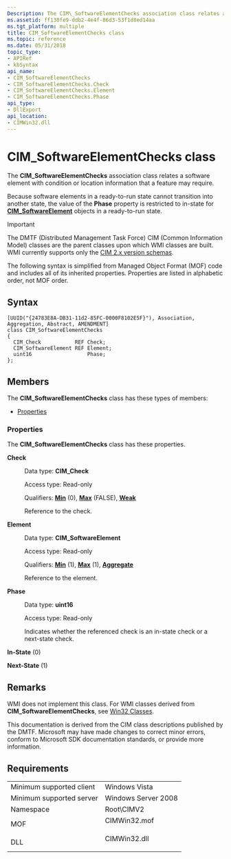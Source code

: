 ```yaml
---
Description: The CIM\_SoftwareElementChecks association class relates a software element with condition or location information that a feature may require.
ms.assetid: ff130fe9-ddb2-4e4f-86d3-53f1d8ed14aa
ms.tgt_platform: multiple
title: CIM_SoftwareElementChecks class
ms.topic: reference
ms.date: 05/31/2018
topic_type: 
- APIRef
- kbSyntax
api_name: 
- CIM_SoftwareElementChecks
- CIM_SoftwareElementChecks.Check
- CIM_SoftwareElementChecks.Element
- CIM_SoftwareElementChecks.Phase
api_type: 
- DllExport
api_location: 
- CIMWin32.dll
---
```


# CIM\_SoftwareElementChecks class

The **CIM\_SoftwareElementChecks** association class relates a software element with condition or location information that a feature may require.

Because software elements in a ready-to-run state cannot transition into another state, the value of the **Phase** property is restricted to in-state for [**CIM\_SoftwareElement**](cim-softwareelement.md) objects in a ready-to-run state.

> [!IMPORTANT]
> The DMTF (Distributed Management Task Force) CIM (Common Information Model) classes are the parent classes upon which WMI classes are built. WMI currently supports only the [CIM 2.x version schemas](https://dmtf.org/standards/cim/schemas).

 

The following syntax is simplified from Managed Object Format (MOF) code and includes all of its inherited properties. Properties are listed in alphabetic order, not MOF order.

## Syntax

``` syntax
[UUID("{24783E8A-DB31-11d2-85FC-0000F8102E5F}"), Association, Aggregation, Abstract, AMENDMENT]
class CIM_SoftwareElementChecks
{
  CIM_Check           REF Check;
  CIM_SoftwareElement REF Element;
  uint16                  Phase;
};
```

## Members

The **CIM\_SoftwareElementChecks** class has these types of members:

-   [Properties](#properties)

### Properties

The **CIM\_SoftwareElementChecks** class has these properties.

<dl> <dt>

**Check**
</dt> <dd> <dl> <dt>

Data type: **CIM\_Check**
</dt> <dt>

Access type: Read-only
</dt> <dt>

Qualifiers: [**Min**](https://docs.microsoft.com/windows/desktop/WmiSdk/standard-qualifiers) (0), [**Max**](https://docs.microsoft.com/windows/desktop/WmiSdk/standard-qualifiers) (FALSE), [**Weak**](https://docs.microsoft.com/windows/desktop/WmiSdk/standard-qualifiers)
</dt> </dl>

Reference to the check.

</dd> <dt>

**Element**
</dt> <dd> <dl> <dt>

Data type: **CIM\_SoftwareElement**
</dt> <dt>

Access type: Read-only
</dt> <dt>

Qualifiers: [**Min**](https://docs.microsoft.com/windows/desktop/WmiSdk/standard-qualifiers) (1), [**Max**](https://docs.microsoft.com/windows/desktop/WmiSdk/standard-qualifiers) (1), [**Aggregate**](https://docs.microsoft.com/windows/desktop/WmiSdk/standard-qualifiers)
</dt> </dl>

Reference to the element.

</dd> <dt>

**Phase**
</dt> <dd> <dl> <dt>

Data type: **uint16**
</dt> <dt>

Access type: Read-only
</dt> </dl>

Indicates whether the referenced check is an in-state check or a next-state check.

<dt>

<span id="In-State"></span><span id="in-state"></span><span id="IN-STATE"></span>

**In-State** (0)


</dt> <dd></dd> <dt>

<span id="Next-State"></span><span id="next-state"></span><span id="NEXT-STATE"></span>

**Next-State** (1)


</dt> <dd></dd> </dl>

</dd> </dl>

## Remarks

WMI does not implement this class. For WMI classes derived from **CIM\_SoftwareElementChecks**, see [Win32 Classes](win32-provider.md).

This documentation is derived from the CIM class descriptions published by the DMTF. Microsoft may have made changes to correct minor errors, conform to Microsoft SDK documentation standards, or provide more information.

## Requirements



|                                     |                                                                                         |
|-------------------------------------|-----------------------------------------------------------------------------------------|
| Minimum supported client<br/> | Windows Vista<br/>                                                                |
| Minimum supported server<br/> | Windows Server 2008<br/>                                                          |
| Namespace<br/>                | Root\\CIMV2<br/>                                                                  |
| MOF<br/>                      | <dl> <dt>CIMWin32.mof</dt> </dl> |
| DLL<br/>                      | <dl> <dt>CIMWin32.dll</dt> </dl> |



 

 




